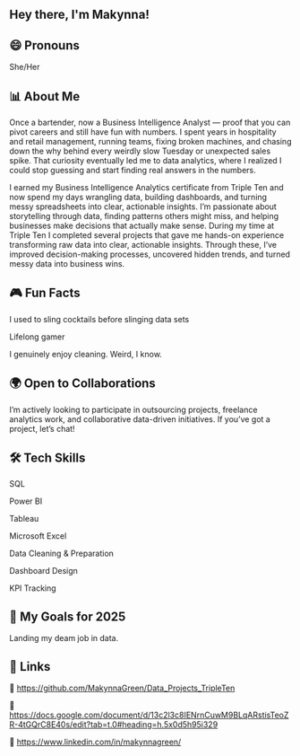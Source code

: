 ## Hey there, I'm Makynna!

😄 Pronouns
-
She/Her

📊 About Me
-
Once a bartender, now a Business Intelligence Analyst — proof that you can pivot careers and still have fun with numbers. I spent years in hospitality and retail management, running teams, fixing broken machines, and chasing down the why behind every weirdly slow Tuesday or unexpected sales spike. That curiosity eventually led me to data analytics, where I realized I could stop guessing and start finding real answers in the numbers.

I earned my Business Intelligence Analytics certificate from Triple Ten and now spend my days wrangling data, building dashboards, and turning messy spreadsheets into clear, actionable insights. I’m passionate about storytelling through data, finding patterns others might miss, and helping businesses make decisions that actually make sense. During my time at Triple Ten I completed several projects that gave me hands-on experience transforming raw data into clear, actionable insights. Through these, I’ve improved decision-making processes, uncovered hidden trends, and turned messy data into business wins.

🎮 Fun Facts
-
I used to sling cocktails before slinging data sets

Lifelong gamer

I genuinely enjoy cleaning. Weird, I know.


🌍 Open to Collaborations
-
I’m actively looking to participate in outsourcing projects, freelance analytics work, and collaborative data-driven initiatives. If you’ve got a project, let’s chat!

🛠️ Tech Skills
-
SQL

Power BI

Tableau

Microsoft Excel

Data Cleaning & Preparation

Dashboard Design

KPI Tracking

🎯 My Goals for 2025
-
Landing my deam job in data.

📎 Links
-
📂 https://github.com/MakynnaGreen/Data_Projects_TripleTen

📄 https://docs.google.com/document/d/13c2l3c8IENrnCuwM9BLqARstisTeoZR-4tGQrC8E40s/edit?tab=t.0#heading=h.5x0d5h95i329

💼 https://www.linkedin.com/in/makynnagreen/
